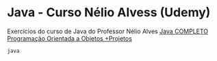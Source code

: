# Java - Curso Nélio Alvess (Udemy)

Exercícios do curso de Java do Professor Nélio Alves
[Java COMPLETO Programação Orientada a Objetos +Projetos](https://www.udemy.com/course/java-curso-completo/)

```java```

